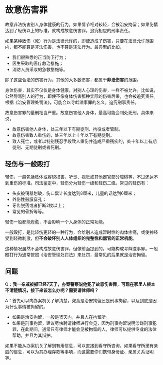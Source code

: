 # 故意伤害罪

故意非法伤害别人身体健康的行为。如果情节相对较轻，会被治安拘留；如果伤情达到了轻伤以上的标准，就构成故意伤害罪，追究相应的刑事责任。

如果某种致伤（死）行为是法律允许的，即使造成了伤害，只要在法律允许范围内，都不能算是非法伤害，也不算是违法行为。最典型的比如，

* 我们很熟悉的正当防卫行为；
* 医生采取的医疗救治措施；
* 消防人员采取的急救措施等。

除了这些合法的伤害行为，其他的大多数伤害，都属于**非法伤害**的范围。

身体伤害，其实不仅仅是身体健康，对别人心理的伤害，一样不被允许。比如说，公然辱骂别人的行为，即使不像身体伤害那种实际的伤害后果，也会被追究责任。根据《治安管理处罚法》，可能会以寻衅滋事罪的名义，追究刑事责任。

故意伤害罪的量刑相当严重。故意伤害他人身体，最高可能会判处死刑。具体来说，

* 故意伤害他人身体，处三年以下有期徒刑、拘役或者管制。
* 故意伤害致人重伤的，处三年以上十年以下有期徒刑。
* 致人死亡，或者以特别残忍手段致人重伤并造成严重残疾的，处十年以上有期徒刑、无期徒刑或者死刑。

## 轻伤与一般殴打

轻伤，一般包括肢体或容貌损害，听觉、视觉或其他器官部分障碍等，不过还达不到重伤的标准。司法鉴定中，轻伤分为轻伤一级和轻伤二级。常见的轻伤有：

* 头皮被锐器划破，伤口累计长度达到8厘米，儿童的话达到6厘米；  
* 外伤性鼓膜穿孔；  
* 牙齿脱落或者折断2枚以上；  
* 常见的骨折等等。

轻伤一般都能痊愈，不会影响一个人身体的正常功能。

一般殴打，是比轻伤更轻的一种行为，会给别人造成暂时性的肉体疼痛，或使神经受到轻微刺激，但**不会破坏别人人体组织的完整性和器官的正常机能**。

这种情况虽然不会构成故意伤害罪，但像前面提到的，可能构成寻衅滋事罪。一般殴打行为通常按照《治安管理处罚法》来处罚，最常见的后果就是治安拘留。



## 问题

Q：**我一亲戚被抓已经7天了，办案警察说他犯了故意伤害罪，可现在家里人根本不清楚情况，接下来该怎么办呢？需要请律师吗？**

A：首先可以向办案机关了解清楚，究竟是治安拘留还是刑事拘留，以及到底是因为什么事情被拘留的。

* 如果是治安拘留，一般是15天内，并且人在拘留所。
* 如果是刑事拘留，建议尽快聘请律师进行会见，因为刑事拘留说明涉嫌刑事犯罪，在此期间，通常只有律师才能会见被拘留的人，律师可以提供专业的法律帮助，并且为其辩护。

如果不能从办案机关了解到有用信息，可以直接到看守所咨询。如果看守所里有亲戚的信息，可以为其办理存款等事项，而这需要你们携带身份证、亲属关系证明等。



